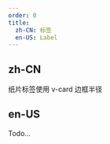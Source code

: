 ```yaml
---
order: 0
title:
  zh-CN: 标签
  en-US: Label
---
```


## zh-CN

纸片标签使用 v-card 边框半径

## en-US

Todo...
